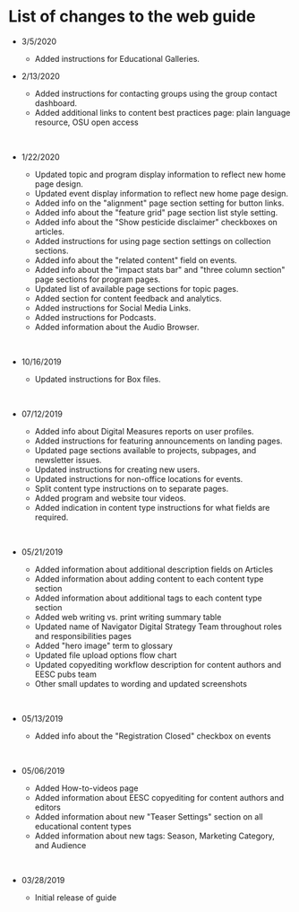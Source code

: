 # List of changes to the web guide

- 3/5/2020
    - Added instructions for Educational Galleries.


- 2/13/2020
    - Added instructions for contacting groups using the group contact dashboard.
    - Added additional links to content best practices page: plain language resource, OSU open access<p>&nbsp;</p>


- 1/22/2020
    - Updated topic and program display information to reflect new home page design.
    - Updated event display information to reflect new home page design.
    - Added info on the "alignment" page section setting for button links.
    - Added info about the "feature grid" page section list style setting.
    - Added info about the "Show pesticide disclaimer" checkboxes on articles.
    - Added instructions for using page section settings on collection sections.
    - Added info about the "related content" field on events.
    - Added info about the "impact stats bar" and "three column section" page sections for program pages.
    - Updated list of available page sections for topic pages.
    - Added section for content feedback and analytics.
    - Added instructions for Social Media Links.
    - Added instructions for Podcasts.
    - Added information about the Audio Browser. <p>&nbsp;</p>


- 10/16/2019
    - Updated instructions for Box files. <p>&nbsp;</p>

- 07/12/2019
    - Added info about Digital Measures reports on user profiles.
    - Added instructions for featuring announcements on landing pages.
    - Updated page sections available to projects, subpages, and newsletter issues.
    - Updated instructions for creating new users.
    - Updated instructions for non-office locations for events.
    - Split content type instructions on to separate pages.
    - Added program and website tour videos.
    - Added indication in content type instructions for what fields are required. <p>&nbsp;</p>

- 05/21/2019
    - Added information about additional description fields on Articles
    - Added information about adding content to each content type section
    - Added information about additional tags to each content type section
    - Added web writing vs. print writing summary table
    - Updated name of Navigator Digital Strategy Team throughout roles and responsibilities pages
    - Added "hero image" term to glossary
    - Updated file upload options flow chart
    - Updated copyediting workflow description for content authors and EESC pubs team
    - Other small updates to wording and updated screenshots <p>&nbsp;</p>

- 05/13/2019
    - Added info about the "Registration Closed" checkbox on events <p>&nbsp;</p>

- 05/06/2019
    - Added How-to-videos page
    - Added information about EESC copyediting for content authors and editors
    - Added information about new "Teaser Settings" section on all educational content types
    - Added information about new tags: Season, Marketing Category, and Audience <p>&nbsp;</p>

- 03/28/2019
    - Initial release of guide <p>&nbsp;</p>
